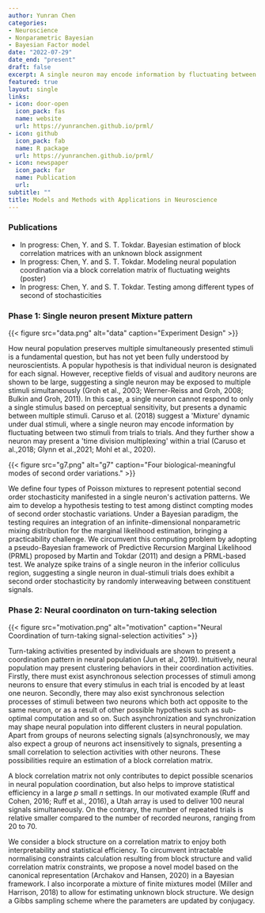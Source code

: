 ```yaml
---
author: Yunran Chen
categories:
- Neuroscience
- Nonparametric Bayesian
- Bayesian Factor model
date: "2022-07-29"
date_end: "present"
draft: false
excerpt: A single neuron may encode information by fluctuating between two stimuli from trials to trials, or present a 'time division multiplexing' within a trial. Such turn-taking activities presented by individuals are shown to present a coordination pattern in neural population. We aim to develop statistical methods and models to explore how neuron population coordinate to preserve multiple simultaneously presented stimuli.
featured: true
layout: single
links:
- icon: door-open
  icon_pack: fas
  name: website
  url: https://yunranchen.github.io/prml/
- icon: github
  icon_pack: fab
  name: R package
  url: https://yunranchen.github.io/prml/
- icon: newspaper
  icon_pack: far
  name: Publication
  url: 
subtitle: ""
title: Models and Methods with Applications in Neuroscience
---
```


### Publications

- In progress: Chen, Y. and S. T. Tokdar. Bayesian estimation of block correlation matrices with an unknown block assignment
- In progress: Chen, Y. and S. T. Tokdar. Modeling neural population coordination via a block correlation matrix of fluctuating weights (poster)
- In progress: Chen, Y. and S. T. Tokdar. Testing among different types of second of stochasticities


### Phase 1: Single neuron present Mixture pattern 

{{< figure src="data.png" alt="data" caption="Experiment Design" >}}

How neural population preserves multiple simultaneously presented stimuli is a fundamental question, but has not yet been fully understood by neuroscientists. A popular hypothesis is that individual neuron is designated for each signal. However, receptive fields of visual and auditory neurons are shown to be large, suggesting a single neuron may be exposed to multiple stimuli simultaneously (Groh et al., 2003; Werner-Reiss and Groh, 2008; Bulkin and Groh, 2011). In this case, a single neuron cannot respond to only a single stimulus based on perceptual sensitivity, but presents a dynamic between multiple stimuli. Caruso et al. (2018) suggest a 'Mixture' dynamic under dual stimuli, where a single neuron may encode information by fluctuating between two stimuli from trials to trials. And they further show a neuron may present a 'time division multiplexing' within a trial (Caruso et al.,2018; Glynn et al.,2021; Mohl et al., 2020). 

{{< figure src="g7.png" alt="g7" caption="Four biological-meaningful modes of second order variations." >}}

We define four types of Poisson mixtures to represent potential second order stochasticity manifested in a single neuron's activation patterns. We aim to develop a hypothesis testing to test among distinct compting modes of second order stochastic variations. Under a Bayesian paradigm, the testing requires an integration of an infinite-dimensional nonparametric mixing distribution for the marginal likelihood estimation, bringing a practicability challenge. We circumvent this computing problem by adopting a pseudo-Bayesian framework of Predictive Recursion Marginal Likelihood (PRML) proposed by Martin and Tokdar (2011) and design a PRML-based test. We analyze spike trains of a single neuron in the inferior colliculus region, suggesting a single neuron in dual-stimuli trials does exhibit a second order stochasticity by randomly interweaving between constituent signals.


### Phase 2: Neural coordinaton on turn-taking selection

{{< figure src="motivation.png" alt="motivation" caption="Neural Coordination of turn-taking signal-selection activities" >}}

Turn-taking activities presented by individuals are shown to present a coordination pattern in neural population (Jun et al., 2019). Intuitively, neural population may present clustering behaviors in their coordination activities. Firstly, there must exist asynchronous selection processes of stimuli among neurons to ensure that every stimulus in each trial is encoded by at least one neuron. Secondly, there may also exist synchronous selection processes of stimuli between two neurons which both act opposite to the same neuron, or as a result of other possible hypothesis such as sub-optimal computation and so on. Such asynchronization and synchronization may shape neural population into different clusters in neural population. Apart from groups of neurons selecting signals (a)synchronously, we may also expect a group of neurons act insensitively to signals, presenting a small correlation to selection activities with other neurons. These possibilities require an estimation of a block correlation matrix. 

A block correlation matrix not only contributes to depict possible scenarios in neural population coordination, but also helps to improve statistical efficiency in a large *p* small *n* settings. In our motivated example (Ruff and Cohen, 2016; Ruff et al., 2016), a Utah array is used to deliver 100 neural signals simultaneously. On the contrary, the number of repeated trials is relative smaller compared to the number of recorded neurons, ranging from 20 to 70. 

We consider a block structure on a correlation matrix to enjoy both interpretability and statistical efficiency. To circumvent intractable normalising constraints calculation resulting from block structure and valid correlation matrix constraints, we propose a novel model based on the canonical representation (Archakov and Hansen, 2020) in a Bayesian framework. I also incorporate a mixture of finite mixtures model (Miller and Harrison, 2018) to allow for estimating unknown block structure. We design a Gibbs sampling scheme where the parameters are updated by conjugacy.
